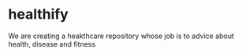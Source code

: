 # healthify
We are creating a heakthcare repository whose job is to advice about health, disease and fitness
